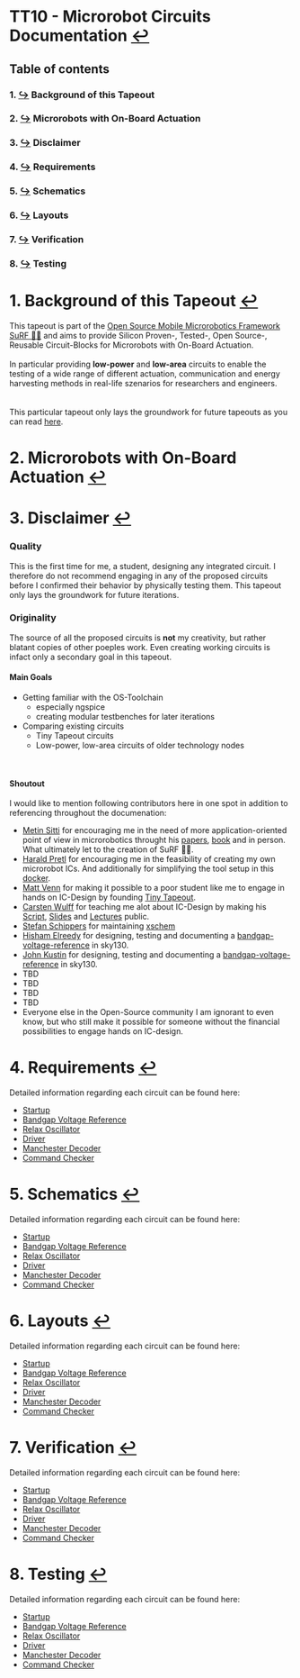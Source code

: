 #  TT10 - Microrobot Circuits Documentation [↩](../README.md)
## Table of contents
### 1. [↪](#1-background-of-this-tapeout-) Background of this Tapeout
### 2. [↪](#2-microrobots-with-on-board-actuation-) Microrobots with On-Board Actuation
### 3. [↪](#3-disclaimer-) Disclaimer
### 4. [↪](#4-requirements-) Requirements
### 5. [↪](#5-schematics-) Schematics
### 6. [↪](#6-layouts-) Layouts
### 7. [↪](#7-verification-) Verification
### 8. [↪](#8-testing-) Testing


# 1. Background of this Tapeout [↩](#table-of-contents)
This tapeout is part of the [Open Source Mobile Microrobotics Framework SuRF 🏄‍♀️](https://github.com/jonoboderbonobo/surf/) and aims to provide Silicon Proven-, Tested-, Open Source-, Reusable Circuit-Blocks for Microrobots with On-Board Actuation. 
<br> 
<br>
In particular providing **low-power** and **low-area** circuits to enable the testing of a wide range of different actuation, communication and energy harvesting methods in real-life szenarios for researchers and engineers.
<br>
<br>  
This particular tapeout only lays the groundwork for future tapeouts as you can read [here](#3-disclaimer-).

# 2. Microrobots with On-Board Actuation [↩](#table-of-contents)

# 3. Disclaimer [↩](#table-of-contents)
### Quality
This is the first time for me, a student, designing any integrated circuit. I therefore do not recommend engaging in any of the proposed circuits before I confirmed their behavior by physically testing them. This tapeout only lays the groundwork for future iterations. 
<br> 

### Originality
The source of all the proposed circuits is **not** my creativity, but rather blatant copies of other poeples work. 
Even creating working circuits is infact only a secondary goal in this tapeout.
<br>
#### Main Goals
- Getting familiar with the OS-Toolchain
    - especially ngspice
    - creating modular testbenches for later iterations
- Comparing existing circuits
    - Tiny Tapeout circuits
    - Low-power, low-area circuits of older technology nodes
<br>

#### Shoutout
I would like to mention following contributors here in one spot in addition to referencing throughout the documenation:
- [Metin Sitti](https://en.wikipedia.org/wiki/Metin_Sitti) for encouraging me in the need of more application-oriented point of view in microrobotics throught his [papers](https://scholar.google.com/citations?user=YU4Ce_MAAAAJ&hl=de), [book](https://archive.org/details/mobilemicrorobot0000sitt/mode/2up) and in person. What ultimately let to the creation of SuRF 🏄‍♀️.
- [Harald Pretl](https://iic.jku.at/team/pretl/) for encouraging me in the feasibility of creating my own microrobot ICs. And additionally for simplifying the tool setup in this [docker](https://github.com/iic-jku/IIC-OSIC-TOOLS/).
- [Matt Venn](https://www.zerotoasiccourse.com/matt_venn/) for making it possible to a poor student like me to engage in hands on IC-Design by founding [Tiny Tapeout](https://tinytapeout.com/).
- [Carsten Wulff](https://analogicus.com/) for teaching me alot about IC-Design by making his [Script](https://analogicus.com/aic2024/assets/aic.pdf), [Slides](https://analogicus.com/aic2024/) and [Lectures](https://www.youtube.com/watch?v=DVBnfpi90Cs&list=PLybHXZ9FyEhbm9-A3QR1NRlt6VxeTXYr5) public.
- [Stefan Schippers](https://www.youtube.com/@stefsport2002/videos) for maintaining [xschem](https://github.com/StefanSchippers/xschem)
- [Hisham Elreedy](https://github.com/hishamelreedy) for designing, testing and documenting a [bandgap-voltage-reference](https://github.com/hishamelreedy/BandGapReference_sky130) in sky130. 
- [John Kustin](https://github.com/johnkustin) for designing, testing and documenting a [bandgap-voltage-reference](https://github.com/johnkustin/bandgapReferenceCircuit) in sky130. 
- TBD
- TBD
- TBD
- TBD
- Everyone else in the Open-Source community I am ignorant to even know, but who still make it possible for someone without the financial possibilities to engage hands on IC-design.

# 4. Requirements [↩](#table-of-contents)
Detailed information regarding each circuit can be found here:
- [Startup](/startup.md)
- [Bandgap Voltage Reference](/bandgap.md)
- [Relax Oscillator](/oscillator.md)
- [Driver](/driver.md)
- [Manchester Decoder](/decoder.md)
- [Command Checker](/cmdchker.md)
# 5. Schematics [↩](#table-of-contents)
Detailed information regarding each circuit can be found here:
- [Startup](/startup.md)
- [Bandgap Voltage Reference](/bandgap.md)
- [Relax Oscillator](/oscillator.md)
- [Driver](/driver.md)
- [Manchester Decoder](/decoder.md)
- [Command Checker](/cmdchker.md)
# 6. Layouts [↩](#table-of-contents)
Detailed information regarding each circuit can be found here:
- [Startup](/startup.md)
- [Bandgap Voltage Reference](/bandgap.md)
- [Relax Oscillator](/oscillator.md)
- [Driver](/driver.md)
- [Manchester Decoder](/decoder.md)
- [Command Checker](/cmdchker.md)
# 7. Verification [↩](#table-of-contents)
Detailed information regarding each circuit can be found here:
- [Startup](/startup.md)
- [Bandgap Voltage Reference](/bandgap.md)
- [Relax Oscillator](/oscillator.md)
- [Driver](/driver.md)
- [Manchester Decoder](/decoder.md)
- [Command Checker](/cmdchker.md)
# 8. Testing [↩](#table-of-contents)
Detailed information regarding each circuit can be found here:
- [Startup](/startup.md)
- [Bandgap Voltage Reference](/bandgap.md)
- [Relax Oscillator](/oscillator.md)
- [Driver](/driver.md)
- [Manchester Decoder](/decoder.md)
- [Command Checker](/cmdchker.md)